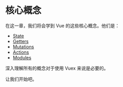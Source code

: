 # 核心概念

在这一章，我们将会学到 Vue 的这些核心概念。他们是：
  - [State](state.md)
  - [Getters](getters.md)
  - [Mutations](mutations.md)
  - [Actions](actions.md)
  - [Modules](modules.md)

深入理解所有的概念对于使用 Vuex 来说是必要的。

让我们开始吧。
